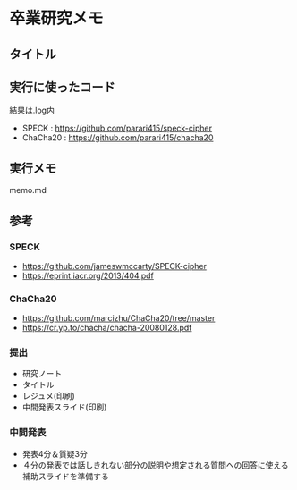 # 卒業研究メモ
## タイトル

## 実行に使ったコード
結果は.log内
* SPECK : https://github.com/parari415/speck-cipher
* ChaCha20 : https://github.com/parari415/chacha20
## 実行メモ
memo.md
## 参考
### SPECK
* https://github.com/jameswmccarty/SPECK-cipher
* https://eprint.iacr.org/2013/404.pdf
### ChaCha20
* https://github.com/marcizhu/ChaCha20/tree/master
* https://cr.yp.to/chacha/chacha-20080128.pdf

### 提出
* 研究ノート
* タイトル
* レジュメ(印刷)
* 中間発表スライド(印刷)

### 中間発表
* 発表4分＆質疑3分
* ４分の発表では話しきれない部分の説明や想定される質問への回答に使える補助スライドを準備する
